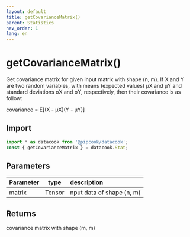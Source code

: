 ```yaml
---
layout: default
title: getCovarianceMatrix()
parent: Statistics
nav_order: 1
lang: en
---
```


# getCovarianceMatrix()

Get covariance matrix for given input matrix with shape (n, m). If X and Y are two random variables, with means (expected values) μX and μY
and standard deviations σX and σY, respectively, then their covariance is as follow:

covariance = E[(X - μX)(Y - μY)]


## Import

```typescript
import * as datacook from '@pipcook/datacook';
const { getCovarianceMatrix } = datacook.Stat;
```


## Parameters

| Parameter |        type        | description                                                         |
| :-------- | :-----------------: | :------------------------------------------------------------------ |
| matrix  | Tensor |nput data of shape (n, m) |

## Returns

covariance matrix with shape (m, m)


